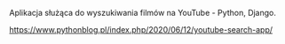 Aplikacja służąca do wyszukiwania filmów na YouTube - Python, Django.


https://www.pythonblog.pl/index.php/2020/06/12/youtube-search-app/

